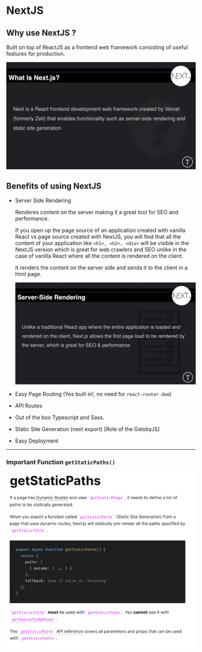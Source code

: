 # NextJS

## Why use NextJS ?

Built on top of ReactJS as a frontend web framework consisting of useful features for production.

![definition](whatisnext.png)

## Benefits of using NextJS

- Server Side Rendering

  Renderes content on the server making it a great tool for SEO and performance.

  If you open up the page source of an application created with vanilla React vs page source created with NextJS, you will find that all the content of your application like `<h1>, <h2>, <div>` will be visible in the NextJS version which is great for web crawlers and SEO unlike in the case of vanilla React where all the content is rendered on the client.

  It renders the content on the server side and sends it to the client in a html page.

  ![server side](serverside.png)

- Easy Page Routing (Yes built in!, no need for `react-router-dom`)
- API Routes
- Out of the box Typescript and Sass.
- Static Site Generation (next export) [Role of the GatsbyJS]
- Easy Deployment

---

### Important Function `getStaticPaths()`

![staticpaths](Screenshot%20from%202022-03-30%2023-16-14.png)
